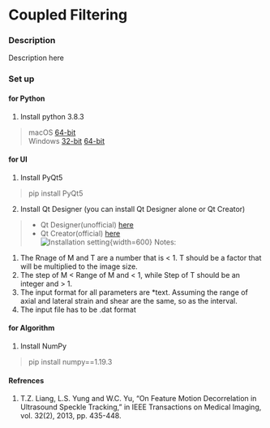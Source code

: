 # Coupled Filtering #

### Description ###

Description here

### Set up ###

#### for Python ####
1. Install python 3.8.3
>macOS [64-bit](https://www.python.org/ftp/python/3.8.3/python-3.8.3-macosx10.9.pkg)  
>Windows [32-bit](https://www.python.org/ftp/python/3.8.3/python-3.8.3-webinstall.exe) [64-bit](https://www.python.org/ftp/python/3.8.3/python-3.8.3-amd64-webinstall.exe)

#### for UI ####
1. Install PyQt5
>pip install PyQt5
2. Install Qt Designer (you can install Qt Designer alone or Qt Creator)
>* Qt Designer(unofficial) [here](https://build-system.fman.io/qt-designer-download)
>* Qt Creator(official) [here](https://www.qt.io/download-open-source)  
![Installation setting](https://puu.sh/GW277/f787f9f9be.png){width=600}
Notes:
1. The Rnage of M and T are a number that is < 1. T should be a factor that will be multiplied to the image size.
2. The step of M < Range of M and < 1, while Step of T should be an integer and > 1. 
3. The input format for all parameters are *text. Assuming the range of axial and lateral strain and shear are the same, so as the interval.
4. The input file has to be .dat format



#### for Algorithm ####
1. Install NumPy
>pip install numpy==1.19.3

#### Refrences ###
1. T.Z. Liang, L.S. Yung and W.C. Yu, “On Feature Motion Decorrelation in Ultrasound Speckle Tracking,” in IEEE Transactions on Medical Imaging, vol. 32(2), 2013, pp. 435-448.